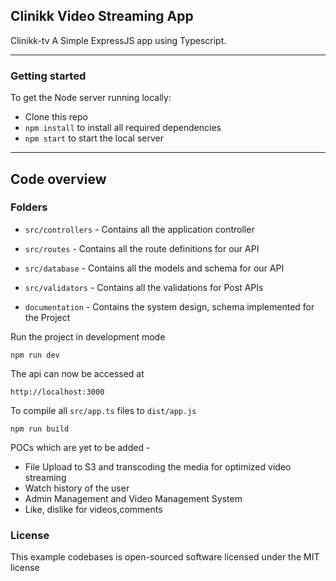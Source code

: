 ## Clinikk Video Streaming App
Clinikk-tv A Simple ExpressJS app using Typescript.

----------

### Getting started

To get the Node server running locally:

- Clone this repo
- `npm install` to install all required dependencies
- `npm start` to start the local server


----------

## Code overview

### Folders

- `src/controllers` - Contains all the application controller
- `src/routes` - Contains all the route definitions for our API
- `src/database` - Contains all the models and schema for our API
- `src/validators` - Contains all the validations for Post APIs

- `documentation` - Contains the system design, schema implemented for the Project

Run the project in development mode

    npm run dev

The api can now be accessed at

    http://localhost:3000

To compile all `src/app.ts` files to `dist/app.js`

    npm run build

POCs which are yet to be added -

- File Upload to S3 and transcoding the media for optimized video streaming
- Watch history of the user
- Admin Management and Video Management System
- Like, dislike for videos,comments
### License ###

This example codebases is open-sourced software licensed under the MIT license